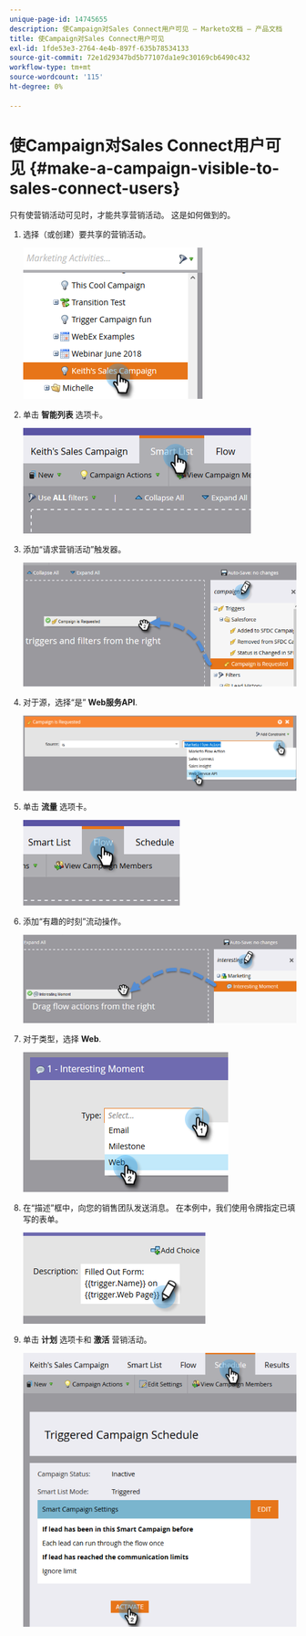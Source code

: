 ```yaml
---
unique-page-id: 14745655
description: 使Campaign对Sales Connect用户可见 — Marketo文档 — 产品文档
title: 使Campaign对Sales Connect用户可见
exl-id: 1fde53e3-2764-4e4b-897f-635b78534133
source-git-commit: 72e1d29347bd5b77107da1e9c30169cb6490c432
workflow-type: tm+mt
source-wordcount: '115'
ht-degree: 0%

---
```


# 使Campaign对Sales Connect用户可见 {#make-a-campaign-visible-to-sales-connect-users}

只有使营销活动可见时，才能共享营销活动。 这是如何做到的。

1. 选择（或创建）要共享的营销活动。

   ![](assets/one.png)

1. 单击 **智能列表** 选项卡。

   ![](assets/two.png)

1. 添加“请求营销活动”触发器。

   ![](assets/three.png)

1. 对于源，选择“是” **Web服务API**.

   ![](assets/4.png)

1. 单击 **流量** 选项卡。

   ![](assets/five.png)

1. 添加“有趣的时刻”流动操作。

   ![](assets/six.png)

1. 对于类型，选择 **Web**.

   ![](assets/seven.png)

1. 在“描述”框中，向您的销售团队发送消息。 在本例中，我们使用令牌指定已填写的表单。

   ![](assets/eight.png)

1. 单击 **计划** 选项卡和 **激活** 营销活动。

   ![](assets/nine.png)
